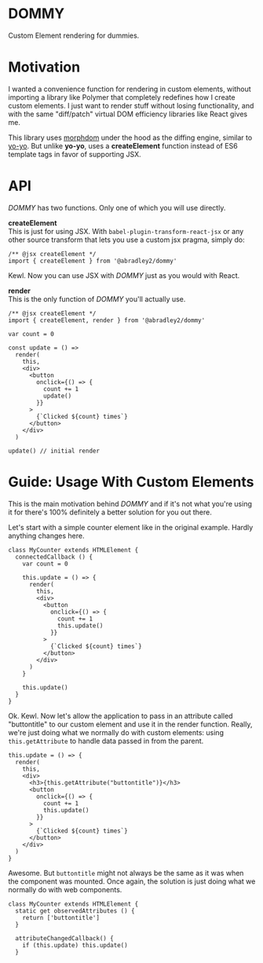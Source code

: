 # DOMMY

Custom Element rendering for dummies.

# Motivation

I wanted a convenience function for rendering in custom elements, without importing a library like Polymer that completely redefines how I create custom elements. I just want to render stuff without losing functionality, and with the same "diff/patch" virtual DOM efficiency libraries like React gives me.

This library uses [morphdom](https://github.com/patrick-steele-idem/morphdom) under the hood as the diffing engine, similar to [yo-yo](https://github.com/maxogden/yo-yo). But unlike **yo-yo**, uses a **createElement** function instead of ES6 template tags in favor of supporting JSX.

# API

_DOMMY_ has two functions. Only one of which you will use directly.   

**createElement**  
This is just for using JSX. With `babel-plugin-transform-react-jsx` or any other source transform that lets you use a custom jsx pragma, simply do:
```
/** @jsx createElement */
import { createElement } from '@abradley2/dommy'
```
Kewl. Now you can use JSX with _DOMMY_ just as you would with React.

**render**  
This is the only function of _DOMMY_ you'll actually use.
```
/** @jsx createElement */
import { createElement, render } from '@abradley2/dommy'

var count = 0

const update = () => 
  render(
    this,
    <div>
      <button
        onclick={() => {
          count += 1
          update()
        }}
      >
        {`Clicked ${count} times`}
      </button>
    </div>
  )

update() // initial render
```

# Guide: Usage With Custom Elements

This is the main motivation behind _DOMMY_ and if it's not what you're using it for there's 100% definitely a better solution for you out there. 

Let's start with a simple counter element like in the original example. Hardly anything changes here.

```
class MyCounter extends HTMLElement {
  connectedCallback () {
    var count = 0

    this.update = () => {
      render(
        this,
        <div>
          <button
            onclick={() => {
              count += 1
              this.update()
            }}
          >
            {`Clicked ${count} times`}
          </button>
        </div>
      )
    }

    this.update()
  }
}
```

Ok. Kewl. Now let's allow the application to pass in an attribute called "buttontitle" to our custom element and use it in the render function. Really, we're just doing what we normally do with custom elements: using `this.getAttribute` to handle data passed in from the parent.

```
this.update = () => {
  render(
    this,
    <div>
      <h3>{this.getAttribute("buttontitle")}</h3>
      <button
        onclick={() => {
          count += 1
          this.update()
        }}
      >
        {`Clicked ${count} times`}
      </button>
    </div>
  )
}
```

Awesome. But `buttontitle` might not always be the same as it was when the component was mounted. Once again, the solution is just doing what we normally do with web components.

```
class MyCounter extends HTMLElement {
  static get observedAttributes () {
    return ['buttontitle']
  }

  attributeChangedCallback() {
    if (this.update) this.update()
  }
```



